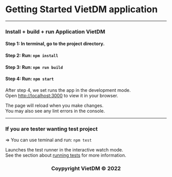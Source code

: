# Getting Started VietDM application

<hr>

### Install + build + run Application VietDM

#### Step 1: In terminal, go to the project directory.
#### Step 2: Run: `npm install`
#### Step 3: Run: `npm run build`
#### Step 4: Run: `npm start`

After step 4, we set runs the app in the development mode.\
Open [http://localhost:3000](http://localhost:3000) to view it in your browser.

The page will reload when you make changes.\
You may also see any lint errors in the console.

<hr>

### If you are tester wanting test project

=> You can use teminal and run: `npm test`

Launches the test runner in the interactive watch mode.\
See the section about [running tests](https://facebook.github.io/create-react-app/docs/running-tests) for more information.

<h3 align="center">Coypyright VietDM &copy; 2022</h3>